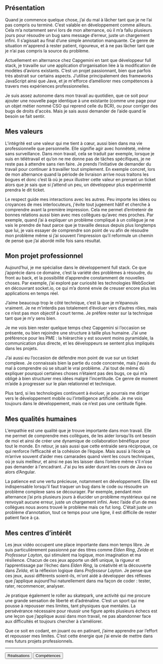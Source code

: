 ## Présentation

Quand je commence quelque chose, j’ai du mal à lâcher tant que je ne l’ai pas compris ou terminé. C’est valable en développement comme ailleurs. Cela m’a notamment servi lors de mon alternance, où il m’a fallu plusieurs jours pour résoudre un bug sans message d’erreur, juste un chargement infini. Il s’agissait au final d’une simple annotation manquante. Ce genre de situation m'apprend à rester patient, rigoureux, et à ne pas lâcher tant que je n’ai pas compris la source du problème.

Actuellement en alternance chez Capgemini en tant que développeur full stack, je travaille sur une application d’organisation liée à la modification de modèles d’avions existants. C’est un projet passionnant, bien que parfois très abstrait sur certains aspects. J’utilise principalement des frameworks JavaScript ainsi que Java, et je m'efforce d’améliorer mes compétences à travers mes expériences professionnelles.

Je suis assez autonome dans mon travail au quotidien, que ce soit pour ajouter une nouvelle page identique à une existante (comme une page pour un objet métier nommé CSO qui reprend celle du BCR), ou pour corriger des bugs de droits d'accès. Mais je sais aussi demander de l’aide quand le besoin se fait sentir.


## Mes valeurs

L’intégrité est une valeur qui me tient à cœur, aussi bien dans ma vie professionnelle que personnelle. Elle signifie agir avec honnêteté, même sans surveillance. Dans mon travail, cela se traduit par exemple, lorsque je suis en télétravail et qu’on ne me donne pas de tâches spécifiques, je ne reste pas à attendre sans rien faire. Je prends l’initiative de demander du travail pour continuer à travailler tout simplement. En exemple concret, lors de mon alternance quand la période de livraison arrive nous traitons les bogues et donc c’est là où je peux illustrer cette valeur en prenant un ticket alors que je sais que si j’attend un peu, un développeur plus expérimenté prendra le dit ticket.

Le respect guide mes interactions avec les autres. Peu importe les idées ou croyances de mes interlocuteurs, j'évite tout jugement hâtif et cherche à comprendre avant la première impression. Cela me permet d’entretenir de bonnes relations aussi bien avec mes collègues qu’avec mes proches. Par exemple, quand j’ai à expliquer un problème compliqué à un collègue je ne vais le prendre de haut parce que je travaille dessus depuis plus longtemps que lui, je vais essayer de comprendre son point de vu afin de résoudre mon problème même si j’ai souvent l’impression qu’il reformule un chemin de pensé que j’ai abordé mille fois sans résultat.


## Mon projet professionnel

Aujourd’hui, je me spécialise dans le développement full stack. Ce que j’apprécie dans ce domaine, c’est la variété des problèmes à résoudre, du front au back, et la possibilité d’apprendre constamment de nouvelles choses. Par exemple, j’ai exploré par curiosité les technologies WebSocket en découvrant socket.io, ce qui m’a donné envie de creuser encore plus les applications en temps réel.

J’aime beaucoup trop le côté technique, c’est là que je m’épanouis vraiment. Je ne m’interdis pas totalement d’évoluer vers d’autres rôles, mais ce n’est pas mon objectif à court terme. Je préfère rester sur la technique tant que je m’y sens bien.

Je me vois bien rester quelque temps chez Capgemini si l’occasion se présente, ou bien rejoindre une structure à taille plus humaine. J’ai une préférence pour les PME : la hiérarchie y est souvent moins pyramidale, la communication plus directe, et les développeurs se sentent plus impliqués dans les projets.

J’ai aussi eu l’occasion de défendre mon point de vue sur un ticket complexe. Je connaissais bien la partie du code concernée, mais j'avais du mal à comprendre où se situait le vrai problème. J’ai tout de même dû expliquer pourquoi certaines choses n’étaient pas des bugs, ce qui m’a obligé à bien structurer mes idées malgré l’incertitude. Ce genre de moment m’aide à progresser sur le plan relationnel et technique.

Plus tard, si les technologies continuent à évoluer, je pourrais me diriger vers le développement mobile ou l’intelligence artificielle. Je me vois toujours dans le développement, mais ce n’est pas une certitude figée.

## Mes qualités humaines

L’empathie est une qualité que je trouve importante dans mon travail. Elle me permet de comprendre mes collègues, de les aider lorsqu’ils ont besoin de moi et ainsi de créer une dynamique de collaboration bénéfique pour tout le monde. En retour, je sais aussi que cette entraide sera réciproque, ce qui renforce l’efficacité et la cohésion de l’équipe. Mais aussi à l’école ça m’arrive souvent d’aider mes camarades quand vient les cours techniques, où je suis meilleur, et ainsi ne pas les laisser dans l’ombre même s’il n’ose pas demander à l'encadrant. J'ai pu les aider durant les cours de Java ou alors d’Angular.

La patience est une vertu précieuse, notamment en développement. Elle est indispensable lorsqu’il faut traquer un bug dans le code ou résoudre un problème complexe sans se décourager. Par exemple, pendant mon alternance j’ai pris plusieurs jours à élucider un problème mystérieux qui ne renvoyait aucune erreur, juste un chargement infini. Avec l’aide d’un de mes collègues nous avons trouvé le problème mais ce fut long. C’était juste un problème d’annotation, tout ce temps pour une ligne, il est difficile de rester patient face à ça.


## Mes centres d’intérêt

Les jeux vidéo occupent une place importante dans mon temps libre. Je suis particulièrement passionné par des titres comme *Elden Ring*, *Zelda* et *Professeur Layton*, qui stimulent ma logique, mon imagination et ma résilience. Chacun de ces jeux apporte un défi unique, la rigueur et l’apprentissage par l’échec dans *Elden Ring*, la créativité et la découverte dans *Zelda*, et la réflexion logique dans *Professeur Layton*.
Je pense que ces jeux, aussi différents soient-ils, m'ont aidé à développer des réflexes que j’applique aujourd’hui naturellement dans ma façon de coder : tester, rater, recommencer, analyser.

Je pratique également le roller au skatepark, une activité qui me procure une grande sensation de liberté et d’adrénaline. C’est un sport qui me pousse à repousser mes limites, tant physiques que mentales. La persévérance nécessaire pour réussir une figure après plusieurs échecs est une leçon que j’applique aussi dans mon travail, ne pas abandonner face aux difficultés et toujours chercher à s’améliorer.

Que ce soit en codant, en jouant ou en patinant, j’aime apprendre par l’effort et repousser mes limites. C’est cette énergie que j’ai envie de mettre dans mes futurs projets professionnels.

---

<script>
  import { Button } from 'flowbite-svelte';
</script>

<Button pill href="/skills/" color="blue">Réalisations</Button>
<Button pill href="/projects/" color="blue">Compétences</Button>




